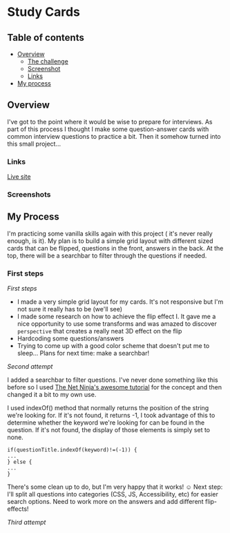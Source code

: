 # Study Cards

## Table of contents

- [Overview](#overview)
  - [The challenge](#the-challenge)
  - [Screenshot](#screenshot)
  - [Links](#links)
- [My process](#my-process)


## Overview

I've got to the point where it would be wise to prepare for interviews. As part of this process I thought I make some question-answer cards with common interview questions to practice a bit. Then it somehow turned into this small project...

### Links

[Live site](https://fluffykas.github.io/study-cards/)

### Screenshots

## My Process

I'm practicing some vanilla skills again with this project ( it's never really enough, is it). My plan is to build a simple grid layout with different sized cards that can be flipped, questions in the front, answers in the back. At the top, there will be a searchbar to filter through the questions if needed.

### First steps

*First steps*

- I made a very simple grid layout for my cards. It's not responsive but I'm not sure it really has to be (we'll see)
- I made some research on how to achieve the flip effect I. It gave me a nice opportunity to use some transforms and was amazed to discover ```perspective``` that creates a really neat 3D effect on the flip
- Hardcoding some questions/answers
- Trying to come up with a good color scheme that doesn't put me to sleep...
Plans for next time: make a searchbar!

*Second attempt*

I added a searchbar to filter questions. I've never done something like this before so I used [The Net Ninja's awesome tutorial](https://www.youtube.com/watch?v=3NG8zy0ywIk) for the concept and then changed it a bit to my own use. 

I used indexOf() method that normally returns the position of the string we're looking for. If it's not found, it returns -1, I took advantage of this to determine whether the keyword we're looking for can be found in the question. If it's not found, the display of those elements is simply set to none.

````
if(questionTitle.indexOf(keyword)!=(-1)) {
...
} else {
...
}
````

There's some clean up to do, but I'm very happy that it works! :relaxed:
Next step: I'll split all questions into categories (CSS, JS, Accessibility, etc) for easier search options. Need to work more on the answers and add different flip-effects!

*Third attempt*
